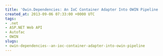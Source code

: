 ```yaml
---
title: 'Owin.Dependencies: An IoC Container Adapter Into OWIN Pipeline'
created_at: 2013-09-06 07:33:00 +0000 UTC
tags:
- .net
- ASP.NET Web API
- Autofac
- OWIN
slugs:
- owin-dependencies--an-ioc-container-adapter-into-owin-pipeline
---
```

